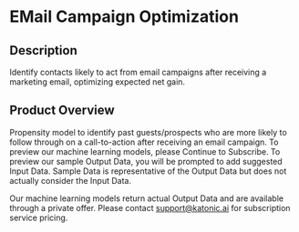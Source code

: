 # EMail Campaign Optimization
## Description
Identify contacts likely to act from email campaigns after receiving a marketing email, optimizing expected net gain.

## Product Overview
Propensity model to identify past guests/prospects who are more likely to follow through on a call-to-action after receiving an email campaign.
To preview our machine learning models, please Continue to Subscribe. To preview our sample Output Data, you will be prompted to add suggested Input Data. Sample Data is representative of the Output Data but does not actually consider the Input Data.

Our machine learning models return actual Output Data and are available through a private offer. Please contact support@katonic.ai for subscription service pricing.

